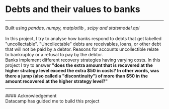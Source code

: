 # Debts and their values to banks
<hr>
Built using <i>pandas, numpy, matplotlib , scipy and statsmodel.api </i><br><br>
In this project, I try to analyse how banks respond to debts that get labelled "uncollectable". "Uncollectable" debts are receivables, loans, or other debt that will not be paid by a debtor. Reasons for accounts uncollectible relate to bankruptcy or a refusal to pay by the debtor. <br> 
Banks implement different recovery strategies having varying costs. In this project I try to answer <b>"does the extra amount that is recovered at the higher strategy level exceed the extra $50 in costs? In other words, was there a jump (also called a "discontinuity") of more than $50 in the amount recovered at the higher strategy level?"</b> <br>
<hr>
#### Acknowledgement <br>
Datacamp has guided me to build this project
